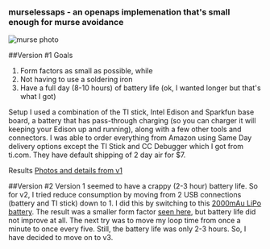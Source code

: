 ### murselessaps - an openaps implemenation that's small enough for murse avoidance

![murse photo](http://ecx.images-amazon.com/images/I/41V0l2-6V8L.jpg)

##Version #1
Goals
  1. Form factors as small as possible, while
  2. Not having to use a soldering iron
  3. Have  a full day (8-10 hours) of battery life (ok, I wanted longer but that's what I got)

Setup
I used a combination of the TI stick, Intel Edison and Sparkfun base board, a battery that has pass-through charging (so you can charger it will keeping your Edison up and running), along with a few other tools and connectors. I was able to order everything from Amazon using Same Day delivery options except the TI Stick and CC Debugger which I got from ti.com. They have default shipping of 2 day air for $7.

Results
[Photos and details from v1](https://github.com/jmatheson/murselessaps/blob/master/v1.md)

##Version #2
Version 1 seemed to have a crappy (2-3 hour) battery life. So for v2, I tried reduce consumption by moving from 2 USB connections (battery and TI stick) down to 1. I did this by switching to this [2000mAu LiPo battery](http://www.amazon.com/gp/product/B00D73WJCY). The result was a smaller form factor [seen here](), but battery life did not improve at all. The next try was to move my loop time from once a minute to once every five. Still, the battery life was only 2-3 hours. So, I have decided to move on to v3.
